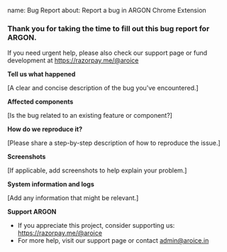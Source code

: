 name: Bug Report
about: Report a bug in ARGON Chrome Extension

### Thank you for taking the time to fill out this bug report for ARGON.
If you need urgent help, please also check our support page or fund development at https://razorpay.me/@aroice

**Tell us what happened**

[A clear and concise description of the bug you've encountered.]


**Affected components**

[Is the bug related to an existing feature or component?]


**How do we reproduce it?**

[Please share a step-by-step description of how to reproduce the issue.]


**Screenshots**

[If applicable, add screenshots to help explain your problem.]


**System information and logs**

[Add any information that might be relevant.]

**Support ARGON**
- If you appreciate this project, consider supporting us: https://razorpay.me/@aroice
- For more help, visit our support page or contact admin@aroice.in